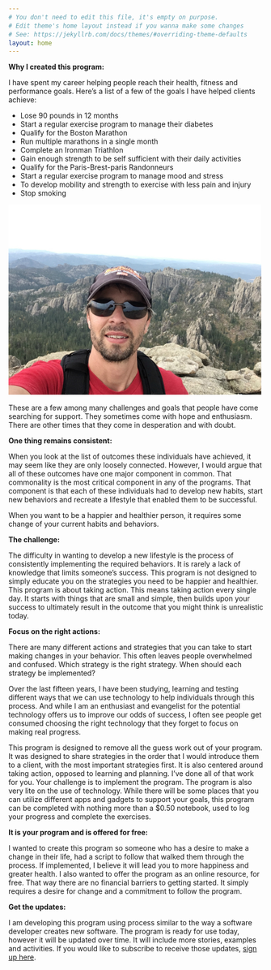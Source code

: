 ```yaml
---
# You don't need to edit this file, it's empty on purpose.
# Edit theme's home layout instead if you wanna make some changes
# See: https://jekyllrb.com/docs/themes/#overriding-theme-defaults
layout: home
---
```


**Why I created this program:**

I have spent my career helping people reach their health, fitness and performance goals. Here’s a list of a few of the goals I have helped clients achieve:

* Lose 90 pounds in 12 months
* Start a regular exercise program to manage their diabetes
* Qualify for the Boston Marathon
* Run multiple marathons in a single month
* Complete an Ironman Triathlon
* Gain enough strength to be self sufficient with their daily activities
* Qualify for the Paris-Brest-paris Randonneurs
* Start a regular exercise program to manage mood and stress
* To develop mobility and strength to exercise with less pain and injury
* Stop smoking

![Taking on Another Challenge][bio-image]

These are a few among many challenges and goals that people have come searching for support. They sometimes come with hope and enthusiasm. There are other times that they come in desperation and with doubt.

**One thing remains consistent:**

When you look at the list of outcomes these individuals have achieved, it may seem like they are only loosely connected. However, I would argue that all of these outcomes have one major component in common. That commonality is the most critical component in any of the programs. That component is that each of these individuals had to develop new habits, start new behaviors and recreate a lifestyle that enabled them to be successful.

When you want to be a happier and healthier person, it requires some change of your current habits and behaviors.

**The challenge:**

The difficulty in wanting to develop a new lifestyle is the process of consistently implementing the required behaviors. It is rarely a lack of knowledge that limits someone’s success. This program is not designed to simply educate you on the strategies you need to be happier and healthier. This program is about taking action. This means taking action every single day. It starts with things that are small and simple, then builds upon your success to ultimately result in the outcome that you might think is unrealistic today.

**Focus on the right actions:**

There are many different actions and strategies that you can take to start making changes in your behavior. This often leaves people overwhelmed and confused. Which strategy is the right strategy. When should each strategy be implemented?

Over the last fifteen years, I have been studying, learning and testing different ways that we can use technology to help individuals through this process. And while I am an enthusiast and evangelist for the potential technology offers us to improve our odds of success, I often see people get consumed choosing the right technology that they forget to focus on making real progress.

This program is designed to remove all the guess work out of your program. It was designed to share strategies in the order that I would introduce them to a client, with the most important strategies first. It is also centered around taking action, opposed to learning and planning. I’ve done all of that work for you. Your challenge is to implement the program. The program is also very lite on the use of technology. While there will be some places that you can utilize different apps and gadgets to support your goals, this program can be completed with nothing more than a $0.50 notebook, used to log your progress and complete the exercises.

**It is your program and is offered for free:**

I wanted to create this program so someone who has a desire to make a change in their life, had a script to follow that walked them through the process. If implemented, I believe it will lead you to more happiness and greater health. I also wanted to offer the program as an online resource, for free. That way there are no financial barriers to getting started. It simply requires a desire for change and a commitment to follow the program.

**Get the updates:**

I am developing this program using process similar to the way a software developer creates new software. The program is ready for use today, however it will be updated over time. It will include more stories, examples and activities. If you would like to subscribe to receive those updates, [sign up here](http://eepurl.com/c5qLKv).

[bio-image]: /assets/images/garys-happy-bio.jpg "Taking on Another Challenge"
